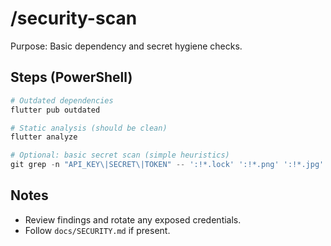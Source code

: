 # /security-scan

Purpose: Basic dependency and secret hygiene checks.

## Steps (PowerShell)
```powershell
# Outdated dependencies
flutter pub outdated

# Static analysis (should be clean)
flutter analyze

# Optional: basic secret scan (simple heuristics)
git grep -n "API_KEY\|SECRET\|TOKEN" -- ':!*.lock' ':!*.png' ':!*.jpg' | Select-String -Pattern "^(?:(?!\.env).)*$"
```

## Notes
- Review findings and rotate any exposed credentials.
- Follow `docs/SECURITY.md` if present.
